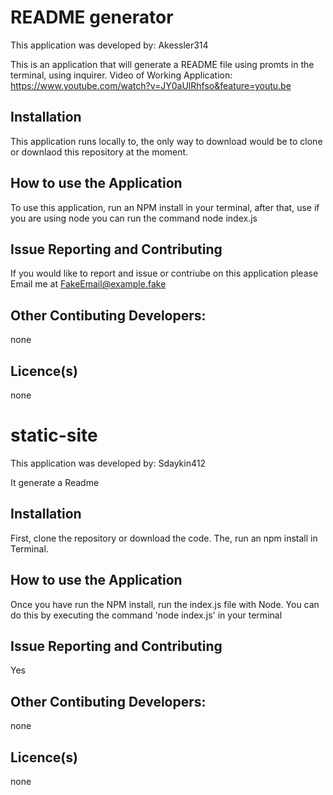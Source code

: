 # README generator 
This application was developed by: Akessler314

This is an application that will generate a README file using promts in the terminal, using inquirer. 
Video of Working Application: https://www.youtube.com/watch?v=JY0aUlRhfso&feature=youtu.be

## Installation
This application runs locally to, the only way to download would be to clone or downlaod this repository at the moment. 
## How to use the Application
To use this application, run an NPM install in your terminal, after that, use if you are using node you can run the command node index.js
## Issue Reporting and Contributing
If you would like to report and issue or contriube on this application please Email me at FakeEmail@example.fake 
## Other Contibuting Developers:
none
## Licence(s)
none
# static-site
This application was developed by: Sdaykin412

It generate a Readme
## Installation
First, clone the repository or download the code. The, run an npm install in Terminal.
## How to use the Application
Once you have run the NPM install, run the index.js file with Node. You can do this by executing the command 'node index.js' in your terminal 
## Issue Reporting and Contributing
Yes
## Other Contibuting Developers:
none
## Licence(s)
none 
